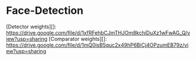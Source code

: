 # Face-Detection
[Detector weights][]: https://drive.google.com/file/d/1xfRFehbCJmTHJOm8kchiDuXz1wFwAG_Q/view?usp=sharing
[Comparator weights][]: https://drive.google.com/file/d/1mQ0isB5quc2x49hP6BiCj4OPzumEB79z/view?usp=sharing
